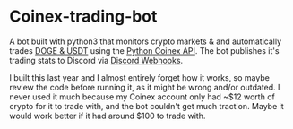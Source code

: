# Coinex-trading-bot
A bot built with python3 that monitors crypto markets & and automatically trades [DOGE & USDT](https://www.coinex.com/exchange/DOGE-USDT) using the [Python Coinex API](https://pypi.org/project/coinex.py/). The bot publishes it's trading stats to Discord via [Discord Webhooks](https://pypi.org/project/discord-webhook/). 

I built this last year and I almost entirely forget how it works, so maybe review the code before running it, as it might be wrong and/or outdated. I never used it much because my Coinex account only had ~$12 worth of crypto for it to trade with, and the bot couldn't get much traction. Maybe it would work better if it had around $100 to trade with.
